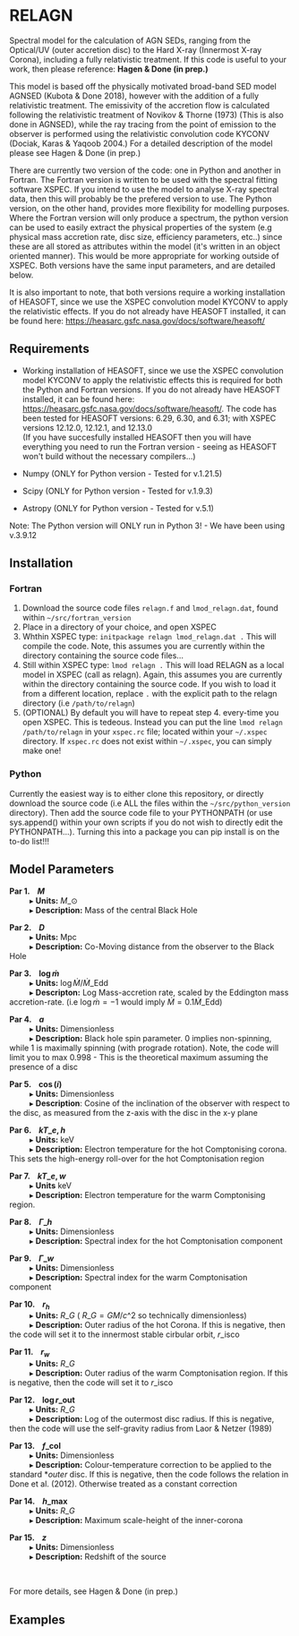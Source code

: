# RELAGN
Spectral model for the calculation of AGN SEDs, ranging from the Optical/UV (outer accretion disc) to the Hard X-ray (Innermost X-ray Corona), including
a fully relativistic treatment. If this code is useful to your work, then please reference: **Hagen &amp; Done (in prep.)**

This model is based off the physically motivated broad-band SED model AGNSED (Kubota &amp; Done 2018), however with the addition of a fully relativistic
treatment. The emissivity of the accretion flow is calculated following the relativistic treatment of Novikov &amp; Thorne (1973) (This is also done in AGNSED),
while the ray tracing from the point of emission to the observer is performed using the relativistic convolution code KYCONV (Dociak, Karas &amp; Yaqoob 2004.)
For a detailed description of the model please see Hagen & Done (in prep.)

There are currently two version of the code: one in Python and another in Fortran. The Fortran version is written to be used with the spectral fitting
software XSPEC. If you intend to use the model to analyse X-ray spectral data, then this will probably be the prefered version to use. The Python version,
on the other hand, provides more flexibility for modelling purposes. Where the Fortran version will only produce a spectrum, the python version can be used
to easily extract the physical properties of the system (e.g physical mass accretion rate, disc size, efficiency parameters, etc..) since these are all stored
as attributes within the model (it's written in an object oriented manner). This would be more appropriate for working outside of XSPEC. 
Both versions have the same input parameters, and are detailed below.

It is also important to note, that both versions require a working installation of HEASOFT, since we use the XSPEC convolution model KYCONV to apply
the relativistic effects. If you do not already have HEASOFT installed, it can be found here: https://heasarc.gsfc.nasa.gov/docs/software/heasoft/

Requirements
------------
* Working installation of HEASOFT, since we use the XSPEC convolution model KYCONV to apply the relativistic effects this is required for both the
Python and Fortran versions. If you do not already have HEASOFT installed, it can be found here: https://heasarc.gsfc.nasa.gov/docs/software/heasoft/.
The code has been tested for HEASOFT versions: 6.29, 6.30, and 6.31; with XSPEC versions 12.12.0, 12.12.1, and 12.13.0 </br>
(If you have succesfully installed HEASOFT then you will have everything you need to run the Fortran version - seeing as HEASOFT won't build 
without the necessary compilers...)

* Numpy (ONLY for Python version - Tested for v.1.21.5)
* Scipy (ONLY for Python version - Tested for v.1.9.3)
* Astropy (ONLY for Python version - Tested for v.5.1)

Note: The Python version will ONLY run in Python 3! - We have been using v.3.9.12


Installation
-------------
### Fortran
1. Download the source code files `relagn.f` and `lmod_relagn.dat`, found within `~/src/fortran_version`
2. Place in a directory of your choice, and open XSPEC
3. Whthin XSPEC type: `initpackage relagn lmod_relagn.dat .` This will compile the code. Note, this assumes you are currently within the directory
containing the source code files...
4. Still within XSPEC type: `lmod relagn .` This will load RELAGN as a local model in XSPEC (call as relagn). Again, this assumes you are currently
within the directory containing the source code. If you wish to load it from a different location, replace `.` with the explicit path to the relagn 
directory (i.e `/path/to/relagn`)
5. (OPTIONAL) By default you will have to repeat step 4. every-time you open XSPEC. This is tedeous. Instead you can put the line `lmod relagn /path/to/relagn`
in your `xspec.rc` file; located within your `~/.xspec` directory. If `xspec.rc` does not exist within `~/.xspec`, you can simply make one!


### Python
Currently the easiest way is to either clone this repository, or directly download the source code (i.e ALL the files within the `~/src/python_version`
directory). Then add the source code file to your PYTHONPATH (or use sys.append() within your own scripts if you do not wish to directly edit the
PYTHONPATH...). Turning this into a package you can pip install is on the to-do list!!!

Model Parameters
----------------
**Par 1. &ensp;  $M$** </br>
  &emsp; &emsp; &#9656; **Units:** $M\_{\odot}$ </br>
  &emsp; &emsp; &#9656; **Description:** Mass of the central Black Hole

**Par 2. &ensp;  $D$** </br>
  &emsp; &emsp; &#9656; **Units:** Mpc </br>
  &emsp; &emsp; &#9656; **Description:** Co-Moving distance from the observer to the Black Hole </br>
  
**Par 3. &ensp;  $\log \dot{m}$** </br>
  &emsp; &emsp; &#9656; **Units:** $\log \dot{M}/\dot{M}\_{\mathrm{Edd}}$ </br>
  &emsp; &emsp; &#9656; **Descripton:** Log Mass-accretion rate, scaled by the Eddington mass accretion-rate. 
  (i.e $\log \dot{m} = -1$ would imply $\dot{M} = 0.1 \dot{M}\_{\mathrm{Edd}}$)
 
 **Par 4. &ensp; $a$** </br>
  &emsp; &emsp; &#9656; **Units:** Dimensionless </br>
  &emsp; &emsp; &#9656; **Description:** Black hole spin parameter. 0 implies non-spinning, while 1 is maximally spinning (with prograde rotation). 
  Note, the code will limit you to max 0.998 - This is the theoretical maximum assuming the presence of a disc

 **Par 5. &ensp; $\cos(i)$** </br>
  &emsp; &emsp; &#9656; **Units:** Dimensionless </br>
  &emsp; &emsp; &#9656; **Description**: Cosine of the inclination of the observer with respect to the disc, as measured from the z-axis with 
  the disc in the x-y plane 
 
 **Par 6. &ensp; $kT\_{e, h}$** </br>
  &emsp; &emsp; &#9656; **Units:** keV </br>
  &emsp; &emsp; &#9656; **Description:** Electron temperature for the hot Comptonising corona. 
  This sets the high-energy roll-over for the hot Comptonisation region
 
 **Par 7. &ensp; $kT\_{e, w}$** </br>
  &emsp; &emsp; &#9656; **Units** keV </br>
  &emsp; &emsp; &#9656; **Description:** Electron temperature for the warm Comptonising region.
 
 **Par 8. &ensp; $\Gamma\_{h}$** </br>
  &emsp; &emsp; &#9656; **Units:** Dimensionless </br>
  &emsp; &emsp; &#9656; **Description:** Spectral index for the hot Comptonisation component
 
 **Par 9. &ensp; $\Gamma\_{w}$** </br>
  &emsp; &emsp; &#9656; **Units:** Dimensionless </br>
  &emsp; &emsp; &#9656; **Description:** Spectral index for the warm Comptonisation component
 
 **Par 10. &ensp; $r_{h}$** </br>
  &emsp; &emsp; &#9656; **Units:** $R\_{G}$ ( $R\_{G} = GM/c\^{2}$ so technically dimensionless) </br>
  &emsp; &emsp; &#9656; **Description:** Outer radius of the hot Corona. 
  If this is negative, then the code will set it to the innermost stable cirbular orbit, $r\_{\mathrm{isco}}$
 
 **Par 11. &ensp; $r_{w}$** </br>
  &emsp; &emsp; &#9656; **Units:** $R\_{G}$ </br>
  &emsp; &emsp; &#9656; **Description:** Outer radius of the warm Comptonisation region. 
  If this is negative, then the code will set it to $r\_{\mathrm{isco}}$
 
 **Par 12. &ensp; $\log r\_{\mathrm{out}}$** </br>
  &emsp; &emsp; &#9656; **Units:** $R\_{G}$ </br>
  &emsp; &emsp; &#9656; **Description:** Log of the outermost disc radius. 
  If this is negative, then the code will use the self-gravity radius from Laor &amp; Netzer (1989)
 
 **Par 13. &ensp; $f\_{\mathrm{col}}$** </br>
  &emsp; &emsp; &#9656; **Units:** Dimensionless </br>
  &emsp; &emsp; &#9656; **Description:** Colour-temperature correction to be applied to the standard **outer* disc. 
  If this is negative, then the code follows the relation in Done et al. (2012). Otherwise treated as a constant correction
 
 **Par 14. &ensp; $h\_{\mathrm{max}}$** </br>
  &emsp; &emsp; &#9656; **Units:** $R\_{G}$ </br>
  &emsp; &emsp; &#9656; **Description:** Maximum scale-height of the inner-corona
 
 **Par 15. &ensp; $z$** </br>
  &emsp; &emsp; &#9656; **Units:** Dimensionless </br>
  &emsp; &emsp; &#9656; **Description:** Redshift of the source
 
 </br>
 
 For more details, see Hagen & Done (in prep.)
 
Examples
--------

